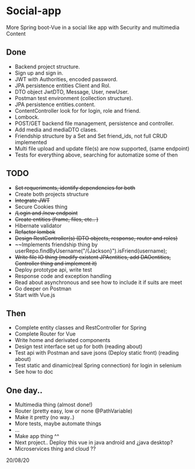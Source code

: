 # Social-app
More Spring boot-Vue in a social like app with Security and multimedia Content

## Done
- Backend project structure.
- Sign up and sign in.
- JWT with Authorities, encoded password.
- JPA persistence entities Client and Rol.
- DTO object JwtDTO, Message, User, newUser.
- Postman test environment (collection structure).
- JPA persistence entities.content.
- ContentController look for for login, role and friend.
- Lombock.
- POST/GET backend file management, persistence and controller.
- Add media and mediaDTO clases.
- Friendship structure by a Set<followerRequest> and Set<Long> friend_ids,
  not full CRUD implemented
- Multi file upload and update file(s) are now supported, (same endpoint)
- Tests for everything above, searching for automatize some of then

## TODO
- ~~Set requeriments, identify dependencies for both~~ 
- Create both projects structure
- ~~Integrate JWT~~
- Secure Cookies thing
- ~~/Login and /new endpoint~~
- ~~Create entities (frame, files, etc.. )~~
- Hibernate validator
- ~~Refactor lombok~~
- ~~Design RestController(s) (DTO objects, response, router and roles)~~
- ~~Implements friendship thing by userRepo.findByUsername("/{Jackson}").isFriend(username);
- ~~Write file IO thing (modify existent JPAentities, add DAOentities, Controller thing and implement it)~~
- Deploy prototype api, write test
- Response code and exception handling
- Read about asynchronous and see how to include it if suits are meet
- Go deeper on Postman
- Start with Vue.js

## Then
- Complete entity classes and RestController for Spring
- Complete Router for Vue
- Write home and derivated components
- Design test interface set up for both (reading about)
- Test api with Postman and save jsons (Deploy static front) (reading about)
- Test static and dinamic(real Spring connection) for login in selenium
- See how to doc

## One day..
- Multimedia thing (almost done!)
- Router (pretty easy, low or none @PathVariable)
- Make it pretty (no way..)
- More tests, maybe automate things
- ...
- Make app thing ^^
- Next project.. Deploy this vue in java android and ¿java desktop?
- Microservices thing and cloud ??


20/08/20






